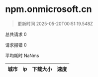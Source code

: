 
  # npm.onmicrosoft.cn

  > 更新时间 2025-05-20T00:51:19.548Z
  
  总共请求 0

  请求报错 0

  平均耗时 NaNms

|城市|ip|下载大小|速度|
|-----|----------|---|---|

  
